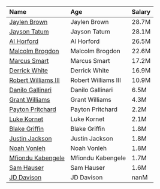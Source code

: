 | Name                                                                                    | Age                 | Salary   |
|:----------------------------------------------------------------------------------------|:--------------------|:---------|
| [Jaylen Brown](https://www.espn.com/nba/player/_/id/3917376/jaylen-brown)               | Jaylen Brown        | 28.7M    |
| [Jayson Tatum](https://www.espn.com/nba/player/_/id/4065648/jayson-tatum)               | Jayson Tatum        | 28.1M    |
| [Al Horford](https://www.espn.com/nba/player/_/id/3213/al-horford)                      | Al Horford          | 26.5M    |
| [Malcolm Brogdon](https://www.espn.com/nba/player/_/id/2566769/malcolm-brogdon)         | Malcolm Brogdon     | 22.6M    |
| [Marcus Smart](https://www.espn.com/nba/player/_/id/2990992/marcus-smart)               | Marcus Smart        | 17.2M    |
| [Derrick White](https://www.espn.com/nba/player/_/id/3078576/derrick-white)             | Derrick White       | 16.9M    |
| [Robert Williams III](https://www.espn.com/nba/player/_/id/4066211/robert-williams-iii) | Robert Williams III | 10.9M    |
| [Danilo Gallinari](https://www.espn.com/nba/player/_/id/3428/danilo-gallinari)          | Danilo Gallinari    | 6.5M     |
| [Grant Williams](https://www.espn.com/nba/player/_/id/4066218/grant-williams)           | Grant Williams      | 4.3M     |
| [Payton Pritchard](https://www.espn.com/nba/player/_/id/4066354/payton-pritchard)       | Payton Pritchard    | 2.2M     |
| [Luke Kornet](https://www.espn.com/nba/player/_/id/3064560/luke-kornet)                 | Luke Kornet         | 2.1M     |
| [Blake Griffin](https://www.espn.com/nba/player/_/id/3989/blake-griffin)                | Blake Griffin       | 1.8M     |
| [Justin Jackson](https://www.espn.com/nba/player/_/id/3138156/justin-jackson)           | Justin Jackson      | 1.8M     |
| [Noah Vonleh](https://www.espn.com/nba/player/_/id/3078284/noah-vonleh)                 | Noah Vonleh         | 1.8M     |
| [Mfiondu Kabengele](https://www.espn.com/nba/player/_/id/4065660/mfiondu-kabengele)     | Mfiondu Kabengele   | 1.7M     |
| [Sam Hauser](https://www.espn.com/nba/player/_/id/4065804/sam-hauser)                   | Sam Hauser          | 1.6M     |
| [JD Davison](https://www.espn.com/nba/player/_/id/4576085/jd-davison)                   | JD Davison          | nanM     |